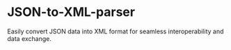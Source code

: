 # JSON-to-XML-parser
 Easily convert JSON data into XML format for seamless interoperability and data exchange.
